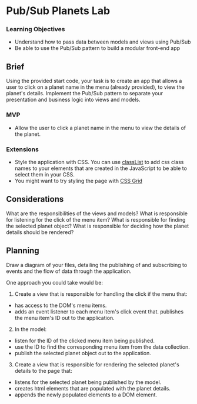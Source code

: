 # Pub/Sub Planets Lab

### Learning Objectives

- Understand how to pass data between models and views using Pub/Sub
- Be able to use the Pub/Sub pattern to build a modular front-end app

## Brief

Using the provided start code, your task is to create an app that allows a user to click on a planet name in the menu (already provided), to view the planet's details. Implement the Pub/Sub pattern to separate your presentation and business logic into views and models.

### MVP

- Allow the user to click a planet name in the menu to view the details of the planet.

### Extensions

- Style the application with CSS. You can use [classList](https://developer.mozilla.org/en-US/docs/Web/API/Element/classList) to add css class names to your elements that are created in the JavaScript to be able to select them in your CSS.
- You might want to try styling the page with [CSS Grid](https://css-tricks.com/snippets/css/complete-guide-grid/)

## Considerations

What are the responsibilities of the views and models? What is responsible for listening for the click of the menu item? What is responsible for finding the selected planet object? What is responsible for deciding how the planet details should be rendered?

## Planning

Draw a diagram of your files, detailing the publishing of and subscribing to events and the flow of data through the application.

One approach you could take would be:
1. Create a view that is responsible for handling the click if the menu that:
  - has access to the DOM's menu items.
  - adds an event listener to each menu item's click event that. publishes the menu item's ID out to the application.
2. In the model:
  - listen for the ID of the clicked menu item being published.
  - use the ID to find the corresponding menu item from the data collection.
  - publish the selected planet object out to the application.
3. Create a view that is responsible for rendering the selected planet's details to the page that:
  - listens for the selected planet being published by the model.
  - creates html elements that are populated with the planet details.
  - appends the newly populated elements to a DOM element.
